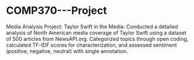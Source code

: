# COMP370---Project
Media Analysis Project: Taylor Swift in the Media: Conducted a detailed analysis of North American media coverage of Taylor Swift using a dataset of 500 articles from NewsAPI.org. Categorized topics through open coding, calculated TF-IDF scores for characterization, and assessed sentiment (positive, negative, neutral) with single annotation.
